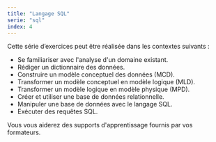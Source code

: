 ```yaml
---
title: "Langage SQL"
serie: "sql"
index: 4
---
```


Cette série d’exercices peut être réalisée dans les contextes suivants :

- Se familiariser avec l'analyse d'un domaine existant.
- Rédiger un dictionnaire des données.
- Construire un modèle conceptuel des données (MCD).
- Transformer un modèle conceptuel en modèle logique (MLD).
- Transformer un modèle logique en modèle physique (MPD).
- Créer et utiliser une base de données relationnelle.
- Manipuler une base de données avec le langage SQL.
- Exécuter des requêtes SQL.

Vous vous aiderez des supports d'apprentissage fournis par vos formateurs.
